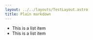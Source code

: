 ```yaml
---
layout: ../../layouts/TestLayout.astro
title: Plain markdown
---
```


- This is a list item
- This is a list item
